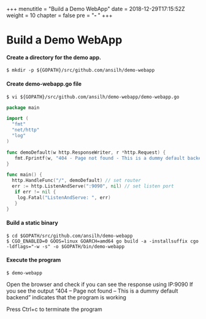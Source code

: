 +++
menutitle = "Build a Demo WebApp"
date = 2018-12-29T17:15:52Z
weight = 10
chapter = false
pre = "<b>- </b>"
+++
# Build a Demo WebApp

#### Create a directory for the demo app.
```shell
$ mkdir -p ${GOPATH}/src/github.com/ansilh/demo-webapp
```

#### Create demo-webapp.go file
```shell
$ vi ${GOPATH}/src/github.com/ansilh/demo-webapp/demo-webapp.go
```

```go
package main

import (
  "fmt"
  "net/http"
  "log"
)

func demoDefault(w http.ResponseWriter, r *http.Request) {
   fmt.Fprintf(w, "404 - Page not found - This is a dummy default backend") // send data to client side
}

func main() {
  http.HandleFunc("/", demoDefault) // set router
  err := http.ListenAndServe(":9090", nil) // set listen port
   if err != nil {
    log.Fatal("ListenAndServe: ", err)
   }
}
```

#### Build a static binary
```shell
$ cd $GOPATH/src/github.com/ansilh/demo-webapp
$ CGO_ENABLED=0 GOOS=linux GOARCH=amd64 go build -a -installsuffix cgo -ldflags="-w -s" -o $GOPATH/bin/demo-webapp
```

#### Execute the program
```shell
$ demo-webapp
```
Open the browser and check if you can see the response using IP:9090
If you see the output “404 – Page not found – This is a dummy default backend” indicates that the program is working

Press Ctrl+c to terminate the program
